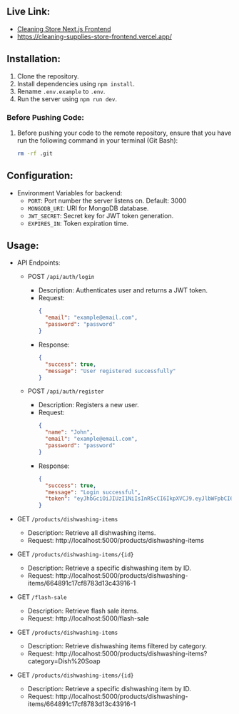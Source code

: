 ## Live Link:

- [Cleaning Store Next.js Frontend](https://cleaning-supplies-store-frontend.vercel.app/)
- https://cleaning-supplies-store-frontend.vercel.app/

## Installation:

1. Clone the repository.
2. Install dependencies using `npm install`.
3. Rename `.env.example` to `.env`.
4. Run the server using `npm run dev`.

### Before Pushing Code:

1. Before pushing your code to the remote repository, ensure that you have run the following command in your terminal (Git Bash):
   ```bash
   rm -rf .git
   ```

## Configuration:

- Environment Variables for backend:
  - `PORT`: Port number the server listens on. Default: 3000
  - `MONGODB_URI`: URI for MongoDB database.
  - `JWT_SECRET`: Secret key for JWT token generation.
  - `EXPIRES_IN`: Token expiration time.

## Usage:

- API Endpoints:

  - POST `/api/auth/login`

    - Description: Authenticates user and returns a JWT token.
    - Request:
      ```json
      {
        "email": "example@email.com",
        "password": "password"
      }
      ```
    - Response:
      ```json
      {
        "success": true,
        "message": "User registered successfully"
      }
      ```

  - POST `/api/auth/register`
    - Description: Registers a new user.
    - Request:
      ```json
      {
        "name": "John",
        "email": "example@email.com",
        "password": "password"
      }
      ```
    - Response:
      ```json
      {
        "success": true,
        "message": "Login successful",
        "token": "eyJhbGciOiJIUzI1NiIsInR5cCI6IkpXVCJ9.eyJlbWFpbCI6InBoMkBleGFtcGxlLmNvbSIsImlhdCI6MTcwNzg1MDYyMSwiZXhwIjoxNzA3OTM3MDIxfQ.7EahSgmPLPNuZ_T9ok-B6TayWCJVdxPzi_Nx4UfrhvY"
      }
      ```

- GET `/products/dishwashing-items`

  - Description: Retrieve all dishwashing items.
  - Request: http://localhost:5000/products/dishwashing-items

- GET `/products/dishwashing-items/{id}`

  - Description: Retrieve a specific dishwashing item by ID.
  - Request: http://localhost:5000/products/dishwashing-items/664891c17cf8783d13c43916-1

- GET `/flash-sale`

  - Description: Retrieve flash sale items.
  - Request: http://localhost:5000/flash-sale

- GET `/products/dishwashing-items`

  - Description: Retrieve dishwashing items filtered by category.
  - Request: http://localhost:5000/products/dishwashing-items?category=Dish%20Soap

- GET `/products/dishwashing-items/{id}`
  - Description: Retrieve a specific dishwashing item by ID.
  - Request: http://localhost:5000/products/dishwashing-items/664891c17cf8783d13c43916-1
